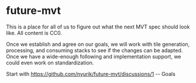 # future-mvt
This is a place for all of us to figure out what the next MVT spec should look like. All content is CC0.

Once we establish and agree on our goals, we will work with tile generation, processing, and consuming stacks to see if the changes can be adapted. Once we have a wide-enough following and implementation support, we could even work on standardization.

Start with https://github.com/nyurik/future-mvt/discussions/1 -- Goals
